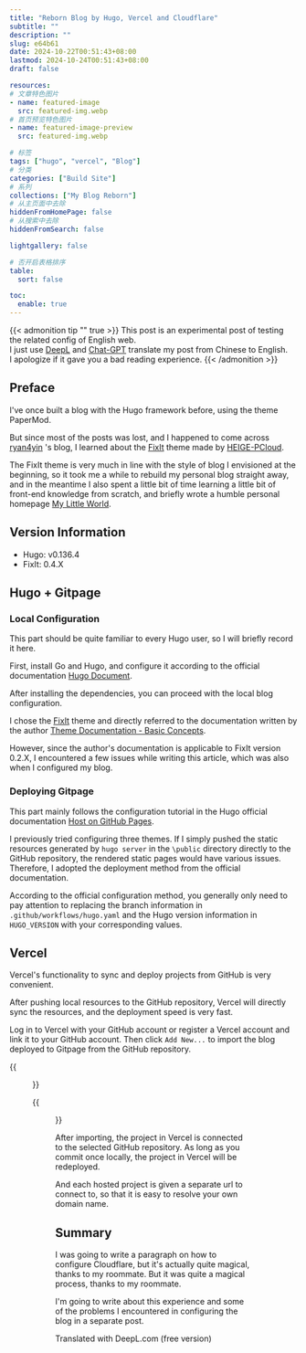```yaml
---
title: "Reborn Blog by Hugo, Vercel and Cloudflare"
subtitle: ""
description: ""
slug: e64b61
date: 2024-10-22T00:51:43+08:00
lastmod: 2024-10-24T00:51:43+08:00
draft: false

resources:
# 文章特色图片
- name: featured-image
  src: featured-img.webp
# 首页预览特色图片
- name: featured-image-preview
  src: featured-img.webp

# 标签
tags: ["hugo", "vercel", "Blog"]
# 分类
categories: ["Build Site"]
# 系列
collections: ["My Blog Reborn"]
# 从主页面中去除
hiddenFromHomePage: false
# 从搜索中去除
hiddenFromSearch: false

lightgallery: false

# 否开启表格排序
table:
  sort: false

toc:
  enable: true
---
```

{{< admonition tip "" true >}}
This post is an experimental post of testing the related config of English web.  
I just use [DeepL](https://www.deepl.com/) and [Chat-GPT](https://chat.openai.com/) translate my post from Chinese to English.  
I apologize if it gave you a bad reading experience.
{{< /admonition >}}

## Preface
I've once built a blog with the Hugo framework before, using the theme PaperMod.

But since most of the posts was lost, and I happened to come across [ryan4yin](https://thiscute.world/) 's blog, I learned about the [FixIt](https://github.com/HEIGE-PCloud/FixIt) theme made by [HEIGE-PCloud](https://pcloud.dev/).

The FixIt theme is very much in line with the style of blog I envisioned at the beginning, so it took me a while to rebuild my personal blog straight away, and in the meantime I also spent a little bit of time learning a little bit of front-end knowledge from scratch, and briefly wrote a humble personal homepage [My Little World](https://www.mulbx.top/).

## Version Information
- Hugo: v0.136.4
- FixIt: 0.4.X

## Hugo + Gitpage
### Local Configuration
This part should be quite familiar to every Hugo user, so I will briefly record it here.

First, install Go and Hugo, and configure it according to the official documentation [Hugo Document](https://gohugo.io/documentation/).

After installing the dependencies, you can proceed with the local blog configuration.

I chose the [FixIt](https://github.com/HEIGE-PCloud/FixIt) theme and directly referred to the documentation written by the author [Theme Documentation - Basic Concepts](https://fixit.lruihao.cn/zh-cn/documentation/installation/).

However, since the author's documentation is applicable to FixIt version 0.2.X, I encountered a few issues while writing this article, which was also when I configured my blog.

### Deploying Gitpage
This part mainly follows the configuration tutorial in the Hugo official documentation [Host on GitHub Pages](https://gohugo.io/hosting-and-deployment/hosting-on-github/).

I previously tried configuring three themes. If I simply pushed the static resources generated by `hugo server` in the `\public` directory directly to the GitHub repository, the rendered static pages would have various issues. Therefore, I adopted the deployment method from the official documentation.

According to the official configuration method, you generally only need to pay attention to replacing the branch information in `.github/workflows/hugo.yaml` and the Hugo version information in `HUGO_VERSION` with your corresponding values.

## Vercel
Vercel's functionality to sync and deploy projects from GitHub is very convenient.

After pushing local resources to the GitHub repository, Vercel will directly sync the resources, and the deployment speed is very fast.

Log in to Vercel with your GitHub account or register a Vercel account and link it to your GitHub account. Then click `Add New...` to import the blog deployed to Gitpage from the GitHub repository.

{{<figure src="/img/posts/rebuild-my-blog/port-from-vercel.webp" title="Importing the corresponding GitHub project in Vercel" width="90%">}}

{{<figure src="/img/posts/rebuild-my-blog/choose-hugo.webp" title="Choosing the Hugo framework" width="90%">}}

After importing, the project in Vercel is connected to the selected GitHub repository. As long as you commit once locally, the project in Vercel will be redeployed.

And each hosted project is given a separate url to connect to, so that it is easy to resolve your own domain name.

## Summary
I was going to write a paragraph on how to configure Cloudflare, but it's actually quite magical, thanks to my roommate. But it was quite a magical process, thanks to my roommate.

I'm going to write about this experience and some of the problems I encountered in configuring the blog in a separate post.

Translated with DeepL.com (free version)